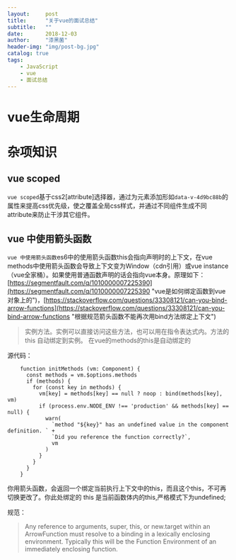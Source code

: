```yaml
---
layout:     post
title:      "关于vue的面试总结"
subtitle:   ""
date:       2018-12-03
author:     "漆黑菌"
header-img: "img/post-bg.jpg"
catalog: true
tags:
    - JavaScript
    - vue
    - 面试总结
---
```


# vue生命周期

# 杂项知识
## vue scoped
`vue scoped`基于css2[attribute]选择器，通过为元素添加形如`data-v-4d9bc88b`的属性来提高css优先级，使之覆盖全局css样式，并通过不同组件生成不同attribute来防止干涉其它组件。

## vue 中使用箭头函数
`vue 中使用箭头函数`es6中的使用箭头函数this会指向声明时的上下文，在vue methods中使用箭头函数会导致上下文变为Window（cdn引用）或vue instance（vue全家桶）。如果使用普通函数声明的话会指向vue本身。原理如下：[https://segmentfault.com/q/1010000007225390](https://segmentfault.com/q/1010000007225390 "vue是如何绑定函数到vue对象上的")，[https://stackoverflow.com/questions/33308121/can-you-bind-arrow-functions](https://stackoverflow.com/questions/33308121/can-you-bind-arrow-functions "根据规范箭头函数不能再次用bind方法绑定上下文")

> 实例方法。实例可以直接访问这些方法，也可以用在指令表达式内。方法的 this 自动绑定到实例。
在vue的methods的this是自动绑定的

源代码：

```
    function initMethods (vm: Component) {
      const methods = vm.$options.methods
      if (methods) {
        for (const key in methods) {
          vm[key] = methods[key] == null ? noop : bind(methods[key], vm)
          if (process.env.NODE_ENV !== 'production' && methods[key] == null) {
            warn(
              `method "${key}" has an undefined value in the component definition. ` +
              `Did you reference the function correctly?`,
              vm
            )
          }
        }
      }
    }
```
你用箭头函数，会返回一个绑定当前执行上下文中的this，而且这个this，不可再切换更改了。你此处绑定的 this 是当前函数体内的this,严格模式下为undefined;


规范：
> Any reference to arguments, super, this, or new.target within an ArrowFunction must resolve to a binding in a lexically enclosing environment. Typically this will be the Function Environment of an immediately enclosing function.

